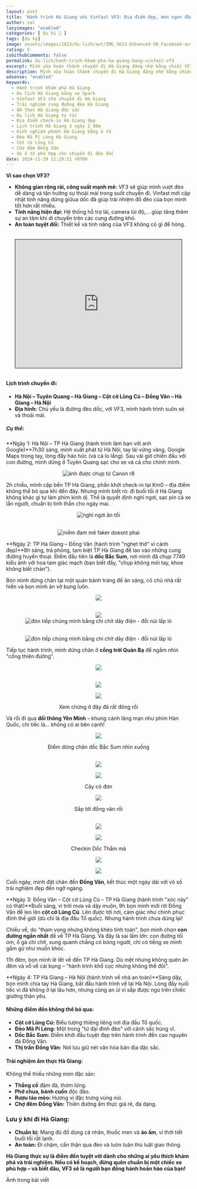 ```yaml
---
layout: post
title: 'Hành trình Hà Giang với Vinfast VF3: Địa điểm đẹp, món ngon đặc sắc!'
author: sal
lazyimages: "enabled"
categories: [ Du hí 🛫 ]
tags: [du ký]
image: assets/images/2023/du-lich/avt/IMG_5613-Enhanced-SR_Facebook-avt.webp
rating: 5
isGithubComments: false
permalink: du-lich/hanh-trinh-kham-pha-ha-giang-bang-vinfast-vf3
excerpt: Mình vừa hoàn thành chuyến đi Hà Giang đáng nhớ bằng chiếc VF3 nhỏ gọn nhưng đầy kiên cường. Tuy nhiên, qua những cung đường đèo dốc ngoạn mục, mình nhận ra rằng nếu có cơ hội, **Vinfast VF3** sẽ là lựa chọn lý tưởng hơn cho những hành trình dài ngày.
description: Mình vừa hoàn thành chuyến đi Hà Giang đáng nhớ bằng chiếc VF3 nhỏ gọn nhưng đầy kiên cường. Tuy nhiên, qua những cung đường đèo dốc ngoạn mục, mình nhận ra rằng nếu có cơ hội, **Vinfast VF3** sẽ là lựa chọn lý tưởng hơn cho những hành trình dài ngày.
adsense: "enabled"
keywords:
  - Hành trình khám phá Hà Giang
  - Du lịch Hà Giang bằng xe Spark
  - Vinfast VF3 cho chuyến đi Hà Giang
  - Trải nghiệm cung đường đèo Hà Giang
  - Ẩm thực Hà Giang đặc sắc
  - Du lịch Hà Giang tự túc
  - Địa điểm check-in Hà Giang đẹp
  - Lịch trình Hà Giang 3 ngày 2 đêm
  - Kinh nghiệm phượt Hà Giang bằng ô tô
  - Đèo Mã Pí Lèng Hà Giang
  - Cột cờ Lũng Cú
  - Chợ đêm Đồng Văn
  - Xe ô tô phù hợp cho chuyến đi đèo dốc
date: 2024-11-29 11:29:11 +0700
---
```


**Vì sao chọn VF3?**

*   **Không gian rộng rãi, công suất mạnh mẽ:** VF3 sẽ giúp mình vượt đèo dễ dàng và tận hưởng sự thoải mái trong suốt chuyến đi. Vinfast mới cập nhật tính năng dừng giữua dốc đã giúp trải nhiệm đổ đèo của bọn mình tốt hơn rất nhiều.
*   **Tính năng hiện đại:** Hệ thống hỗ trợ lái, camera lùi độ,... giúp tăng thêm sự an tâm khi di chuyển trên các cung đường khó.
*   **An toàn tuyệt đối:** Thiết kế và tính năng của VF3 không có gì để hỏng.

<div class="content" style="text-align:center; max-width: 100%;">
<iframe src="https://www.google.com/maps/d/u/1/embed?mid=1UgCSaY5x6Tij7AihJw4THMvr8POSxMs&ehbc=2E312F" style="  display: block;
  width: 90%;
  max-width: 60rem;
  height: 25em;
  margin: 2rem auto;
  border: 1px solid black;"></iframe></div>

#### **Lịch trình chuyến đi:**

*   **Hà Nội – Tuyên Quang – Hà Giang – Cột cờ Lũng Cú – Đồng Văn – Hà Giang – Hà Nội**
*   **Địa hình:** Chủ yếu là đường đèo dốc, với VF3, mình hành trình suôn sẻ và thoải mái.

##### Cụ thể:

**Ngày 1: Hà Nội – TP Hà Giang (hành trình làm bạn với anh Google)**7h30 sáng, mình xuất phát từ Hà Nội, tay lái vững vàng, Google Maps trong tay, lòng đầy háo hức (và cả lo lắng). Sau vài giờ chiến đấu với con đường, mình dừng ở Tuyên Quang sạc cho xe và cả cho chính mình.

<div class="content" style="text-align:center; ">
<img loading="lazy" src="https://lh3.googleusercontent.com/pw/AP1GczPtLYRmvbG6GHRVyuKj_X8ALTLdGYH3LO256zVub3RjPPRW6T41ycU7gCsFxOiyEWLEnrjClLmkx_p38v745yQMrhsnUuz0kCKD-3fFIS3hUPZb7__P1CjlRK0QUR6sgbK9HxAzNaIIWflukA3k13_zJg=w688-h917-s-no-gm?authuser=0" title="source: imgur.com" alt="ảnh được chụp từ Canon r8"></div>

2h chiều, mình cập bến TP Hà Giang, phấn khởi check-in tại Km0 – địa điểm không thể bỏ qua khi đến đây. Nhưng mình biết rõ: đi buổi tối ở Hà Giang không khác gì tự làm phim kinh dị. Thế là quyết định nghỉ ngơi, sạc pin cả xe lẫn người, chuẩn bị tinh thần cho ngày mai.

<div class="content" style="text-align:center; ">
<img loading="lazy" src="https://lh3.googleusercontent.com/pw/AP1GczPsum797JgXF4en5WPH1790L1T9kCwnrSzyoC0lmzovFIw3e_GyE96DZ6-e072tmr991G4r5p3T70NeDMIE_wpQFlZoKYRnkqoY8gzmi734bjCmZp5qFJDTE_SP5dyxgRUqjBfvKDsH2T9mvH4DY6laBQ=w1223-h917-s-no-gm?authuser=1
" title="source: imgur.com" alt="nghỉ ngơi ăn tối"><p></p><br><img loading="lazy" src="https://lh3.googleusercontent.com/pw/AP1GczM4ydKdgdNARZUFrMmRU0ZpGN2KEmn_j6daz8dmeXXb5JiI2U-72QMUM_cyXdkuNTDbyJ4a8ervgWmVtsIWPBcNB_ECIn5nHUn-xOxXyx9uRcsJmALkFUyFg47xAcm3wKBENXEAdXHa4MJM-Cgm1bh-uQ=w688-h917-s-no-gm?authuser=1
" title="source: imgur.com" alt="niềm đam mê faker doesnt phai"></div>

**Ngày 2: TP Hà Giang – Đồng Văn (hành trình "nghẹt thở" vì cảnh đẹp)**8h sáng, trả phòng, tạm biệt TP Hà Giang để lao vào những cung đường huyền thoại. Điểm đầu tiên là **dốc Bắc Sum**, nơi mình đã chụp 7749 kiểu ảnh với hoa tam giác mạch (bạn biết đấy, "chụp không mỏi tay, khoe không biết chán").

Bòn mình dừng chân tại một quán bánh tráng để ăn sáng, cô chủ nhà rất hiền và bọn mình ăn vỡ bụng luôn.

<div class="content" style="text-align:center; ">
<img loading="lazy" src="https://lh3.googleusercontent.com/pw/AP1GczPBaAQVycvA2JLwlpw7K76Xy8E3R5mRdtAnDXq9pLMr1zyWFATG3flxz3Byp_2yt0RfUNQuovxJneYzXyx2JUmeLu5gVE0dEJQVu4cYIhCRSGN65axPM2C2SajYsR1mVWlw6cL8yNh-4-iIC3LkcgQkEg=w1223-h917-s-no-gm?authuser=1" ><p></p><br><img loading="lazy" src="https://lh3.googleusercontent.com/pw/AP1GczMC8V317uDLLkPlkkcigD00ttXYOjbgXqCZ9D54uUIIPhKHjmXpgqyPkPEV0dSD-6A6QV5zDr2Um3VY6KQEg8aldM2BR2eAPN2rt5qvNGcf5D119K7R6RgptoCegRvBsGBLHOBcaic9DkiKk2vWOum6UQ=w1223-h917-s-no-gm?authuser=1" ><br></div>

<div class="content" style="text-align:center; ">
<img loading="lazy" src="https://imgur.com/jQChIiw.png" title="source: imgur.com" alt="đón tiếp chúng mình bằng chi chít dây điện - đồi núi lấp ló"><p></p><br><img loading="lazy" src="https://imgur.com/fEGPPDb.png" title="source: imgur.com" alt="đón tiếp chúng mình bằng chi chít dây điện - đồi núi lấp ló"></div>

Tiếp tục hành trình, mình dừng chân ở **cổng trời Quản Bạ** để ngắm nhìn "cổng thiên đường".

<div class="content" style="text-align:center; ">
<img loading="lazy" src="https://i.imgur.com/SPMVX8B.png" ><p></p><br><img loading="lazy" src="https://i.imgur.com/kSgDyEE.png" ><br><p></p><img loading="lazy" src="https://i.imgur.com/TXiEZ20.png" ><br><p>Xem chừng ở đây đã rất đông rồi</p></div>

Và rồi đi qua **đồi thông Yên Minh** – khung cảnh lãng mạn như phim Hàn Quốc, chỉ tiếc là... không có ai bên cạnh!

<div class="content" style="text-align:center; ">
<img loading="lazy" src="https://imgur.com/X1e2FvD.png" ><p>Điểm dừng chân dốc Bắc Sum nhìn xuống</p><br><img loading="lazy" src="https://imgur.com/X1e2FvD.png" ><br><p></p><img loading="lazy" src="https://lh3.googleusercontent.com/pw/AP1GczPm70LXTRS2YtAEttA4SPtyYyi-tw_welnilGAI5vnz9a4v-t1qfGfiQ1YWT7z9VuwyOWNvEzMAHTh5oSPLJ5zusqAMDLLCQNlX4nRVJeEyWjgUEZFK38ys34unIl7MPD7bqrecsSu7tZF-O2b4B2vCYw=w611-h917-s-no-gm?authuser=1" ><br><p>Cây cô đơn</p></div>


<div class="content" style="text-align:center; ">
<img loading="lazy" src="https://imgur.com/YymwlVS.png" ><p>Sắp tới đồng văn rồi</p><br><img loading="lazy" src="https://imgur.com/Epim9Ym.png" ><br><p></p><img loading="lazy" src="https://imgur.com/z3hxsK7.png" ><br><p>Checkin Dốc Thẩm mã</p><img loading="lazy" src="https://lh3.googleusercontent.com/pw/AP1GczOvE8OtPiXu9MBcU2o3k3KZOo-JiW7_vbcOe4P_Y4vaca1k7kef3O-lvZouqYewFmtTEGkhhQkgZxUEvXLxsHhJG4ctsjEYfcpyIg7XFKEvpj0X-KaX_vdzfNT8FtjAGMJpm1XOpFu1LJnL4jzg6Jvl6g=w1376-h917-s-no-gm?authuser=1" ><br><p></p><img loading="lazy" src="https://lh3.googleusercontent.com/pw/AP1GczMRk4NFTGYVNoyk36kfw7cLTD3CZf7Oc0lvGF64SDpKzT5lu-PnSu-P4X_aDFduYIAQKnJQPpnAaKCaPhCMypeYv_8a-_YImW5J7TZ7wA7VZQFWVKDcb-4EaUvdrjW_j1PuLFT3d3TdnABhSLOI2xEBEQ=w611-h917-s-no-gm?authuser=1" ><br><p></p></div>




Cuối ngày, mình đặt chân đến **Đồng Văn**, kết thúc một ngày dài với vô số trải nghiệm đẹp đến ngỡ ngàng.

**Ngày 3: Đồng Văn – Cột cờ Lũng Cú – TP Hà Giang (hành trình "xóc nảy" có thật)**Buổi sáng, vì trời mưa và dậy muộn, 9h bọn mình mới rời Đồng Văn để leo lên **cột cờ Lũng Cú**. Lên được tới nơi, cảm giác như chinh phục đỉnh thế giới (dù chỉ là địa đầu Tổ quốc). Nhưng hành trình chưa dừng lại!

Chiều về, do "tham vọng nhưng không khéo tính toán", bọn mình chọn **con đường ngắn nhất** để về TP Hà Giang. Và đây là sai lầm lớn: con đường tối om, ổ gà chi chít, xung quanh chẳng có bóng người, chỉ có tiếng xe mình gầm gừ như muốn khóc.

11h đêm, bọn mình lê lết về đến TP Hà Giang. Dù mệt nhưng không quên ăn đêm và vỗ về cái bụng – "hành trình khổ cực nhưng không thể đói".

**Ngày 4: TP Hà Giang – Hà Nội (hành trình về nhà an toàn)**Sáng dậy, bọn mình chia tay Hà Giang, bắt đầu hành trình về lại Hà Nội. Lòng đầy nuối tiếc vì đã không ở lại lâu hơn, nhưng cũng an ủi vì sắp được ngủ trên chiếc giường thân yêu.

#### **Những điểm đến không thể bỏ qua:**

*   **Cột cờ Lũng Cú:** Biểu tượng thiêng liêng nơi địa đầu Tổ quốc.
*   **Đèo Mã Pí Lèng:** Một trong "tứ đại đỉnh đèo" với cảnh sắc hùng vĩ.
*   **Dốc Bắc Sum:** Điểm khởi đầu tuyệt đẹp trên hành trình đến cao nguyên đá Đồng Văn.
*   **Thị trấn Đồng Văn:** Nơi lưu giữ nét văn hóa bản địa đặc sắc.

#### **Trải nghiệm ẩm thực Hà Giang:**

Không thể thiếu những món đặc sản:

*   **Thắng cố** đậm đà, thơm lừng.
*   **Phở chua, bánh cuốn** độc đáo.
*   **Rượu táo mèo:** Hương vị đặc trưng vùng núi.
*   **Chợ đêm Đồng Văn:** Thiên đường ẩm thực giá rẻ, đa dạng.

### **Lưu ý khi đi Hà Giang:**

*   **Chuẩn bị:** Mang đủ đồ dùng cá nhân, thuốc men và **áo ấm**, vì thời tiết buổi tối rất lạnh.
*   **An toàn:** Đi chậm, cẩn thận qua đèo và luôn tuân thủ luật giao thông.

**Hà Giang thực sự là điểm đến tuyệt vời dành cho những ai yêu thích khám phá và trải nghiệm. Nếu có kế hoạch, đừng quên chuẩn bị một chiếc xe phù hợp – và biết đâu, VF3 sẽ là người bạn đồng hành hoàn hảo của bạn!**

Ảnh trong bài viết

